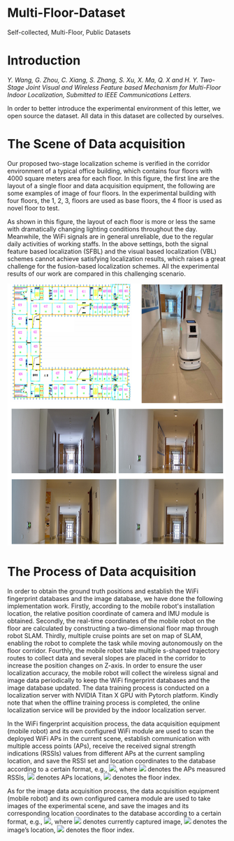 # Multi-Floor-Dataset
Self-collected, Multi-Floor, Public Datasets

# Introduction

*Y. Wang, G. Zhou, C. Xiang, S. Zhang, S. Xu, X. Ma, Q. X and H. Y. Two-Stage Joint Visual and Wireless Feature based Mechanism for Multi-Floor Indoor Localization, Submitted to IEEE Communications Letters.*

  In order to better introduce the experimental environment of this letter, we open source the dataset. All data in this dataset are collected by ourselves.


# The Scene of Data acquisition
  Our proposed two-stage localization scheme is verified in the corridor environment of a typical office building, which contains four floors with 4000 square meters area for each floor. In this figure, the first line are the layout of a single floor and data acquisition equipment, the following are some examples of image of four floors. In the experimental building with four floors, the 1, 2, 3, floors are used as base floors, the 4 floor is used as novel floor to test.

  As shown in this figure, the layout of each floor is more or less the same with dramatically changing lighting conditions throughout the day. Meanwhile, the WiFi signals are in general unreliable, due to the regular daily activities of working staffs. In the above settings, both the signal feature based localization (SFBL) and the visual based localization (VBL) schemes cannot achieve satisfying localization results, which raises a great challenge for the fusion-based localization schemes. All the experimental results of our work are compared in this challenging scenario.
  
<img src="https://github.com/wangyu0423/Multi-Floor-Dataset/blob/main/Environment.png" width="500" height="600" alt="Environment">

# The Process of Data acquisition

  In order to obtain the ground truth positions and establish the WiFi fingerprint databases and the image database, we have done the following implementation work. Firstly, according to the mobile robot's installation location, the relative position coordinate of camera and IMU module is obtained. Secondly, the real-time coordinates of the mobile robot on the floor are calculated by constructing a two-dimensional floor map through robot SLAM. Thirdly, multiple cruise points are set on map of SLAM, enabling the robot to complete the task while moving autonomously on the floor corridor. Fourthly, the mobile robot take multiple s-shaped trajectory routes to collect data and several slopes are placed in the corridor to increase the position changes on Z-axis. In order to ensure the user localization accuracy, the mobile robot will collect the wireless signal and image data periodically to keep the WiFi fingerprint databases and the image database updated. The data training process is conducted on a localization server with NVIDIA Titan X GPU with Pytorch platform. Kindly note that when the offline training process is completed, the online localization service will be provided by the indoor localization server.
  
  In the WiFi fingerprint acquisition process, the data acquisition equipment (mobile robot) and its own configured WiFi module are used to scan the deployed WiFi APs in the current scene, establish communication with multiple access points (APs), receive the received signal strength indications (RSSIs) values from different APs at the current sampling location, and save the RSSI set and location coordinates to the database according to a certain format, e.g., <img src="http://chart.googleapis.com/chart?cht=tx&chl={\mathbf{DB}}_{W}={(\mathbf{R}(\mathbf{L}_{{RP}}^{i}),\mathbf{L}_{{RP}}^{i},\mathbf{F}_{{RP}}^{i})}" style="border:none;">, where <img src="http://chart.googleapis.com/chart?cht=tx&chl=\mathbf{R}(\mathbf{L}_{{RP}}^{i})" style="border:none;"> denotes the APs measured RSSIs, <img src="http://chart.googleapis.com/chart?cht=tx&chl=\mathbf{L}_{RP}^{i}" style="border:none;"> denotes APs locations, <img src="http://chart.googleapis.com/chart?cht=tx&chl=\mathbf{F}_{RP}^{i}" style="border:none;"> denotes the floor index.
  
  As for the image data acquisition process, the data acquisition equipment (mobile robot) and its own configured camera module are used to take images of the experimental scene, and save the images and its corresponding location coordinates to the database according to a certain format, e.g., <img src="http://chart.googleapis.com/chart?cht=tx&chl={\mathcal{DB}}_{I}={(\mathcal{I}(\mathbf{L}_{I}), \mathbf{L}_{I}, \mathbf{F}_{I})}" style="border:none;">, where <img src="http://chart.googleapis.com/chart?cht=tx&chl=\mathcal{I}(\mathfrak{L}_{I})" style="border:none;"> denotes currently captured image, <img src="http://chart.googleapis.com/chart?cht=tx&chl=\mathbf{L}_{I}" style="border:none;"> denotes the image’s location, <img src="http://chart.googleapis.com/chart?cht=tx&chl=\mathbf{F}_{I}" style="border:none;"> denotes the floor index.  
